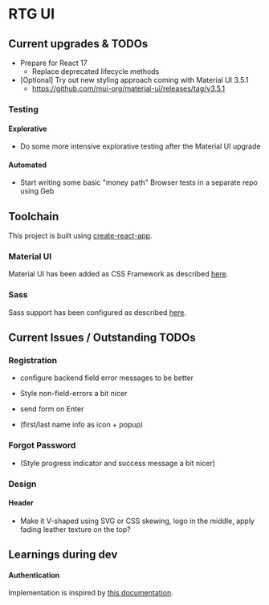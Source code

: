 # RTG UI

## Current upgrades & TODOs

* Prepare for React 17
    * Replace deprecated lifecycle methods
* [Optional] Try out new styling approach coming with Material UI 3.5.1
    * https://github.com/mui-org/material-ui/releases/tag/v3.5.1
    
### Testing

#### Explorative

* Do some more intensive explorative testing after the Material UI upgrade

#### Automated

* Start writing some basic "money path" Browser tests in a separate repo using Geb


## Toolchain

This project is built using [create-react-app](https://github.com/facebookincubator/create-react-app).

### Material UI

Material UI has been added as CSS Framework as described [here](https://stackoverflow.com/a/44197904).

### Sass

Sass support has been configured as described [here](https://github.com/facebookincubator/create-react-app/blob/master/packages/react-scripts/template/README.md#adding-a-css-preprocessor-sass-less-etc).

## Current Issues / Outstanding TODOs

### Registration

* configure backend field error messages to be better
* Style non-field-errors a bit nicer
* send form on Enter

* (first/last name info as icon + popup)

### Forgot Password

* (Style progress indicator and success message a bit nicer)

### Design

#### Header
* Make it V-shaped using SVG or CSS skewing, logo in the middle, apply fading leather texture on the top?

## Learnings during dev

#### Authentication

Implementation is inspired by [this documentation](https://reacttraining.com/react-router/web/example/auth-workflow).